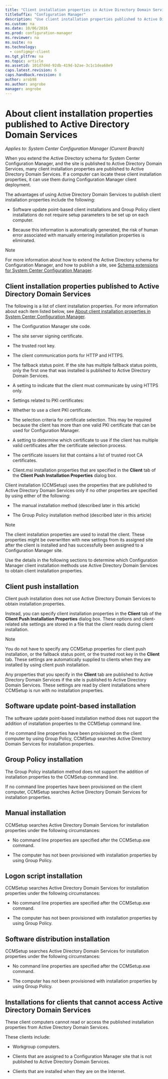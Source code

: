 ```yaml
---
title: "Client installation properties in Active Directory Domain Services"
titleSuffix: "Configuration Manager"
description: "Use client installation properties published to Active Directory Domain Services in System Center Configuration Manager."
ms.custom: na
ms.date: 10/06/2016
ms.prod: configuration-manager
ms.reviewer: na
ms.suite: na
ms.technology:
  - configmgr-client
ms.tgt_pltfrm: na
ms.topic: article
ms.assetid: 101d7d4d-92db-419d-b2ae-3c1c1dea68e9
caps.latest.revision: 6
caps.handback.revision: 0
author: arob98
ms.author: angrobe
manager: angrobe
---
```

# About client installation properties published to Active Directory Domain Services

*Applies to: System Center Configuration Manager (Current Branch)*

When you extend the Active Directory schema for System Center Configuration Manager, and the site is published to Active Directory Domain Services, many client installation properties are published to Active Directory Domain Services. If a computer can locate these client installation properties, it can use them during Configuration Manager client deployment.  

 The advantages of using Active Directory Domain Services to publish client installation properties include the following:  

-   Software update point-based client installations and Group Policy client installations do not require setup parameters to be set up on each computer.  

-   Because this information is automatically generated, the risk of human error associated with manually entering installation properties is eliminated.  

> [!NOTE]  
>  For more information about how to extend the Active Directory schema for Configuration Manager, and how to publish a site, see [Schema extensions for System Center Configuration Manager](../../plan-design/network/schema-extensions.md).  

## Client installation properties published to Active Directory Domain Services  
The following is a list of client installation properties. For more information about each item listed below, see [About client installation properties in System Center Configuration Manager](../../../core/clients/deploy/about-client-installation-properties.md).  

-   The Configuration Manager site code.  

-   The site server signing certificate.  

-   The trusted root key.  

-   The client communication ports for HTTP and HTTPS.  

-   The fallback status point. If the site has multiple fallback status points, only the first one that was installed is published to Active Directory Domain Services.  

-   A setting to indicate that the client must communicate by using HTTPS only.  

-   Settings related to PKI certificates:  

   -   Whether to use a client PKI certificate.  

   -   The selection criteria for certificate selection. This may be required because the client has more than one valid PKI certificate that can be used for Configuration Manager.  

   -   A setting to determine which certificate to use if the client has multiple valid certificates after the certificate selection process.  

   -   The certificate issuers list that contains a list of trusted root CA certificates.  

-   Client.msi installation properties that are specified in the **Client** tab of the **Client Push Installation Properties** dialog box.

Client installation (CCMSetup) uses the properties that are published to Active Directory Domain Services only if no other properties are specified by using either of the following:  

-   The manual installation method (described later in this article)

-   The Group Policy installation method (described later in this article)

> [!NOTE]  
>  The client installation properties are used to install the client. These properties might be overwritten with new settings from its assigned site after the client is installed and has successfully been assigned to a Configuration Manager site.  

 Use the details in the following sections to determine which Configuration Manager client installation methods use Active Directory Domain Services to obtain client installation properties.  

## Client push installation  
 Client push installation does not use Active Directory Domain Services to obtain installation properties.  

 Instead, you can specify client installation properties in the **Client** tab of the **Client Push Installation Properties** dialog box. These options and client-related site settings are stored in a file that the client reads during client installation.  

> [!NOTE]  
>  You do not have to specify any CCMSetup properties for client push installation, or the fallback status point, or the trusted root key in the **Client** tab. These settings are automatically supplied to clients when they are installed by using client push installation.  

 Any properties that you specify in the **Client** tab are published to Active Directory Domain Services if the site is published to Active Directory Domain Services. These settings are read by client installations where CCMSetup is run with no installation properties.  

## Software update point-based installation  
 The software update point-based installation method does not support the addition of installation properties to the CCMSetup command line.  

 If no command line properties have been provisioned on the client computer by using Group Policy, CCMSetup searches Active Directory Domain Services for installation properties.  

## Group Policy installation  
 The Group Policy installation method does not support the addition of installation properties to the CCMSetup command line.  

 If no command line properties have been provisioned on the client computer, CCMSetup searches Active Directory Domain Services for installation properties.  

## Manual installation  
 CCMSetup searches Active Directory Domain Services for installation properties under the following circumstances:  

-   No command line properties are specified after the CCMSetup.exe command.  

-   The computer has not been provisioned with installation properties by using Group Policy.  

## Logon script installation  
 CCMSetup searches Active Directory Domain Services for installation properties under the following circumstances:  

-   No command line properties are specified after the CCMSetup.exe command.  

-   The computer has not been provisioned with installation properties by using Group Policy.  

## Software distribution installation  
 CCMSetup searches Active Directory Domain Services for installation properties under the following circumstances:  

-   No command line properties are specified after the CCMSetup.exe command.  

-   The computer has not been provisioned with installation properties by using Group Policy.  

## Installations for clients that cannot access Active Directory Domain Services  
These client computers cannot read or access the published installation properties from Active Directory Domain Services.

 These clients include:  

-   Workgroup computers.  

-   Clients that are assigned to a Configuration Manager site that is not published to Active Directory Domain Services.  

-   Clients that are installed when they are on the Internet.  
